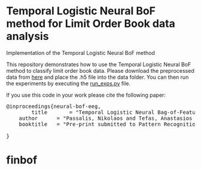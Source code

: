 # Temporal Logistic Neural BoF method for Limit Order Book data analysis
Implementation of the Temporal Logistic Neural BoF method

This repository demonstrates how to use the Temporal Logistic Neural BoF method to classify limit order book data. Please  download the preprocessed data from [here](https://www.dropbox.com/s/vvvqwfejyertr4q/lob.tar.xz?dl=0) and place the .h5 file into the data folder. You can then run the experiments by executing the [run_exps.py](https://github.com/passalis/finbof/blob/master/run_exps.py) file.

If you use this code in your work please cite the following paper:

<pre>
@inproceedings{neural-bof-eeg,
        title       = "Temporal Logistic Neural Bag-of-Features for Financial Time series Forecasting leveraging Limit Order Book Data",
	author      = "Passalis, Nikolaos and Tefas, Anastasios and Kanniainen, Juho and Gabbouj, Moncef and Iosifidis, Alexandros",
	booktitle   = "Pre-print submitted to Pattern Recognition Letters",
	
}
</pre>



# finbof

